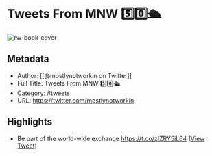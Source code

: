 # Tweets From MNW 5️⃣0️⃣🛳

![rw-book-cover](https://pbs.twimg.com/profile_images/1339791425395851265/AYz7Z__i.jpg)

## Metadata
- Author: [[@mostlynotworkin on Twitter]]
- Full Title: Tweets From MNW 5️⃣0️⃣🛳
- Category: #tweets
- URL: https://twitter.com/mostlynotworkin

## Highlights
- Be part of the world-wide exchange
  https://t.co/zIZRY5jL64 ([View Tweet](https://twitter.com/mostlynotworkin/status/1450191564081299457))
